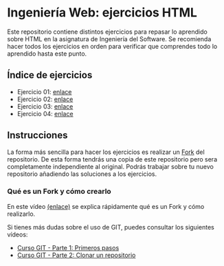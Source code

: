 # Ingeniería Web: ejercicios HTML

Este repositorio contiene distintos ejercicios para repasar lo aprendido sobre HTML en la asignatura de Ingeniería del Software. Se recomienda hacer todos los ejercicios en orden para verificar que comprendes todo lo aprendido hasta este punto.

## Índice de ejercicios
- Ejercicio 01: [enlace](https://github.com/jvadillo/iw-ejercicios-html/tree/master/01)
- Ejercicio 02: [enlace](https://github.com/jvadillo/iw-ejercicios-html/tree/master/02)
- Ejercicio 03: [enlace](https://github.com/jvadillo/iw-ejercicios-html/tree/master/03)
- Ejercicio 04: [enlace](https://github.com/jvadillo/iw-ejercicios-html/tree/master/04)

## Instrucciones
La forma más sencilla para hacer los ejercicios es realizar un [Fork](https://help.github.com/es/github/getting-started-with-github/fork-a-repo) del repositorio. De esta forma tendrás una copia de este repositorio pero sera completamente independiente al original. Podrás trabajar sobre tu nuevo repositorio añadiendo las soluciones a los ejercicios.

### Qué es un Fork y cómo crearlo
En este vídeo [(enlace)](https://www.youtube.com/watch?v=zyT0sl3-kxE) se explica rápidamente qué es un Fork y cómo realizarlo.

Si tienes más dudas sobre el uso de GIT, puedes consultar los siguientes vídeos:

- [Curso GIT - Parte 1: Primeros pasos](https://www.youtube.com/watch?v=PU6_iDcqFu8)
- [Curso GIT - Parte 2: Clonar un repositorio](https://www.youtube.com/watch?v=8CbJxtjgko0)
